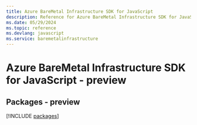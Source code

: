 ```yaml
---
title: Azure BareMetal Infrastructure SDK for JavaScript
description: Reference for Azure BareMetal Infrastructure SDK for JavaScript
ms.date: 05/29/2024
ms.topic: reference
ms.devlang: javascript
ms.service: baremetalinfrastructure
---
```

# Azure BareMetal Infrastructure SDK for JavaScript - preview
## Packages - preview
[!INCLUDE [packages](baremetal-infrastructure-index.md)]